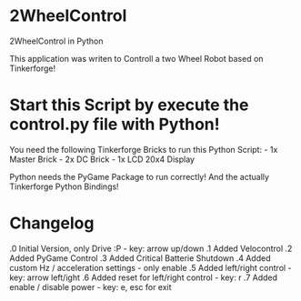 2WheelControl
=============

2WheelControl in Python

This application was writen to Controll a two Wheel Robot based on Tinkerforge!

# Start this Script by execute the control.py file with Python!

You need the following Tinkerforge Bricks to run this Python Script:
	- 1x Master Brick
	- 2x DC Brick
	- 1x LCD 20x4 Display

Python needs the PyGame Package to run correctly!
And the actually Tinkerforge Python Bindings!

# Changelog
 .0 Initial Version, only Drive :P           - key: arrow up/down
 .1 Added Velocontrol
 .2 Added PyGame Control
 .3 Added Critical Batterie Shutdown
 .4 Added custom Hz / acceleration settings  - only enable
 .5 Added left/right control                 - key: arrow left/ight
 .6 Added reset for left/right control       - key: r
 .7 Added enable / disable power             - key: e, esc for exit

